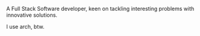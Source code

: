 A Full Stack Software developer, keen on tackling interesting problems with innovative solutions.

I use arch, btw.
